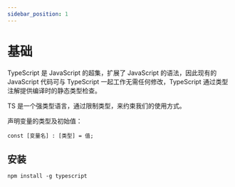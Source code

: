 ```yaml
---
sidebar_position: 1
---
```


# 基础

TypeScript 是 JavaScript 的超集，扩展了 JavaScript 的语法，因此现有的 JavaScript 代码可与 TypeScript 一起工作无需任何修改，TypeScript 通过类型注解提供编译时的静态类型检查。

TS 是一个强类型语言，通过限制类型，来约束我们的使用方式。

声明变量的类型及初始值：

```
const [变量名] : [类型] = 值;
```

## 安装

```npm title='npm'
npm install -g typescript
```
